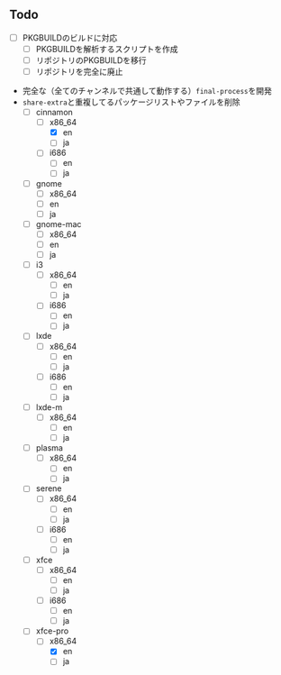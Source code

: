 ## Todo

- [ ] PKGBUILDのビルドに対応
  - [ ] PKGBUILDを解析するスクリプトを作成
  - [ ] リポジトリのPKGBUILDを移行
  - [ ] リポジトリを完全に廃止
- 完全な（全てのチャンネルで共通して動作する）`final-process`を開発
- `share-extra`と重複してるパッケージリストやファイルを削除
  - [ ] cinnamon
    - [ ] x86_64
      - [x] en
      - [ ] ja
    - [ ] i686
      - [ ] en
      - [ ] ja
  - [ ] gnome
    - [ ] x86_64
    - [ ] en
    - [ ] ja
  - [ ] gnome-mac
    - [ ] x86_64
    - [ ] en
    - [ ] ja
  - [ ] i3
    - [ ] x86_64
      - [ ] en
      - [ ] ja
    - [ ] i686
      - [ ] en
      - [ ] ja
  - [ ] lxde
    - [ ] x86_64
      - [ ] en
      - [ ] ja
    - [ ] i686
      - [ ] en
      - [ ] ja
  - [ ] lxde-m
    - [ ] x86_64
      - [ ] en
      - [ ] ja
  - [ ] plasma
    - [ ] x86_64
      - [ ] en
      - [ ] ja
  - [ ] serene
    - [ ] x86_64
      - [ ] en
      - [ ] ja
    - [ ] i686
      - [ ] en
      - [ ] ja
  - [ ] xfce
    - [ ] x86_64
      - [ ] en
      - [ ] ja
    - [ ] i686
      - [ ] en
      - [ ] ja
  - [ ] xfce-pro
    - [ ] x86_64
      - [x] en
      - [ ] ja
